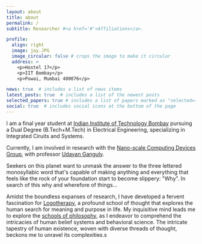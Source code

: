 ```yaml
---
layout: about
title: about
permalink: /
subtitle: Researcher #<a href='#'>Affiliations</a>.

profile:
  align: right
  image: jay.JPG
  image_circular: false # crops the image to make it circular
  address: >
    <p>Hostel 17</p>
    <p>IIT Bombay</p>
    <p>Powai, Mumbai 400076</p>

news: true  # includes a list of news items
latest_posts: true  # includes a list of the newest posts
selected_papers: true # includes a list of papers marked as "selected={true}"
social: true  # includes social icons at the bottom of the page
---
```


I am a final year student at [Indian Institute of Technology Bombay](https://www.iitb.ac.in/) pursuing a Dual Degree (B.Tech+M.Tech) in Electrical Engineering, specializing in Integrated Ciruits and Systems.

Currently, I am involved in research with the [Nano-scale Computing Devices Group](https://nanomemorylogic.wordpress.com/), with professor [Udayan Ganguly](https://www.ee.iitb.ac.in/web/people/faculty/home/udayan). 

Seekers on this planet want to unmask the answer to the three lettered monosyllabic word that's capable of making anything and everything that feels like the rock of your foundation start to become slippery: "Why". In search of this why and wherefore of things...

Amidst the boundless expanses of research, I have developed a fervent fascination for [Logotherapy](https://en.wikipedia.org/wiki/Logotherapy), a profound school of thought that explores the human search for meaning and purpose in life. My inquisitive mind leads me to explore the [schools of philosophy](https://bigthink.com/thinking/10-schools-of-philosophy-and-why-you-should-know-them/), as I endeavor to comprehend the intricacies of human belief systems and behavioral science. The intricate tapestry of human existence, woven with diverse threads of thought, beckons me to unravel its complexities.s
